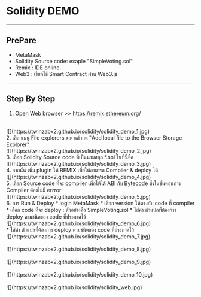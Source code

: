# **Solidity DEMO**


---
## **PrePare**
  * MetaMask 
  * Solidity Source code: exaple "SimpleVoting.sol"
  * Remix : IDE online
  * Web3 : เรียกใช้ Smart Contract ผ่าน Web3.js
---

## **Step By Step**
  1. Open Web browser >> https://remix.ethereum.org/
  <br>
![](https://twinzabx2.github.io/solidity/solidity_demo_1.jpg)
<br>
  2. เลือกเมนู File explorers >> แล้วกด "Add local file to the Browser Storage Explorer"
<br>
![](https://twinzabx2.github.io/solidity/solidity_demo_2.jpg)
<br>
  3. เลือก Solidity Source code ที่เป็นนามสกุล *.sol  ในที่นี้คือ 
  <br>
![](https://twinzabx2.github.io/solidity/solidity_demo_3.jpg)
<br>
  4. จากนั้น เพิ่ม plugin ให้ REMIX เพื่อให้สามารถ Compiler & deploy ได้
  <br>
![](https://twinzabx2.github.io/solidity/solidity_demo_4.jpg)
<br>
  5. เลือก Source code ที่จะ compiler เพื่อให้ได้ ABI กับ Bytecode ซึ่งในขั้นตอนการ Compiler ต้องไม่มี errror 
  <br>
![](https://twinzabx2.github.io/solidity/solidity_demo_5.jpg)
<br>
  6. การ Run & Deploy
  * login MetaMask 
  * เลือก version ให้ตรงกับ code ที่ compiler
  * เลือก code ที่จะ deploy : ตัวอย่างคือ SimpleVoting.sol
  * ใส่ค่า ตัวแปลที่ต้องการ deploy ตามชนิดของ code ที่ประกาศไว้
  <br>
![](https://twinzabx2.github.io/solidity/solidity_demo_6.jpg)
<br>
  * ใส่ค่า ตัวแปลที่ต้องการ deploy ตามชนิดของ code ที่ประกาศไว้
<br>
![](https://twinzabx2.github.io/solidity/solidity_demo_7.jpg)
<br>
<br>
![](https://twinzabx2.github.io/solidity/solidity_demo_8.jpg)
<br>
<br>
![](https://twinzabx2.github.io/solidity/solidity_demo_9.jpg)
<br>
<br>
![](https://twinzabx2.github.io/solidity/solidity_demo_10.jpg)
<br>
<br>
![](https://twinzabx2.github.io/solidity/solidity_web.jpg)
<br>

